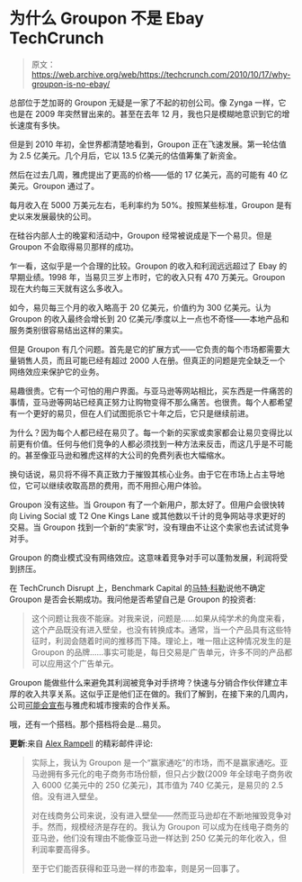 # 为什么 Groupon 不是 Ebay TechCrunch

> 原文：<https://web.archive.org/web/https://techcrunch.com/2010/10/17/why-groupon-is-no-ebay/>

总部位于芝加哥的 Groupon 无疑是一家了不起的初创公司。像 Zynga 一样，它也是在 2009 年突然冒出来的。甚至在去年 12 月，我也只是模糊地意识到它的增长速度有多快。

但是到 2010 年初，全世界都清楚地看到，Groupon 正在飞速发展。第一轮估值为 2.5 亿美元。几个月后，它以 13.5 亿美元的估值筹集了新资金。

然后在过去几周，雅虎提出了更高的价格——低的 17 亿美元，高的可能有 40 亿美元。Groupon 通过了。

每月收入在 5000 万美元左右，毛利率约为 50%。按照某些标准，Groupon 是有史以来发展最快的公司。

在硅谷内部人士的晚宴和活动中，Groupon 经常被说成是下一个易贝。但是 Groupon 不会取得易贝那样的成功。

乍一看，这似乎是一个合理的比较。Groupon 的收入和利润远远超过了 Ebay 的早期业绩。1998 年，当易贝三岁上市时，它的收入只有 470 万美元。Groupon 现在大约每三天就有这么多收入。

如今，易贝每三个月的收入略高于 20 亿美元，价值约为 300 亿美元。认为 Groupon 的收入最终会增长到 20 亿美元/季度以上一点也不奇怪——本地产品和服务类别很容易结出这样的果实。

但是 Groupon 有几个问题。首先是它的扩展方式——它负责的每个市场都需要大量销售人员，而且可能已经有超过 2000 人在册。但真正的问题是完全缺乏一个网络效应来保护它的业务。

易趣很贵。它有一个可怕的用户界面。与亚马逊等网站相比，买东西是一件痛苦的事情，亚马逊等网站已经真正努力让购物变得不那么痛苦。也很贵。每个人都希望有一个更好的易贝，但在人们试图扼杀它十年之后，它只是继续前进。

为什么？因为每个人都已经在易贝了。每一个新的买家或卖家都会让易贝变得比以前更有价值。任何与他们竞争的人都必须找到一种方法来反击，而这几乎是不可能的。甚至像亚马逊和雅虎这样的大公司的免费列表也大幅缩水。

换句话说，易贝将不得不真正致力于摧毁其核心业务。由于它在市场上占主导地位，它可以继续收取高昂的费用，而不用担心用户体验。

Groupon 没有这些。当 Groupon 有了一个新用户，那太好了。但用户会很快转向 Living Social 或 T2 One Kings Lane 或其他数以千计的竞争网站寻求更好的交易。当 Groupon 找到一个新的“卖家”时，没有理由不让这个卖家也去试试竞争对手。

Groupon 的商业模式没有网络效应。这意味着竞争对手可以蓬勃发展，利润将受到挤压。

在 TechCrunch Disrupt 上，Benchmark Capital 的[马特·科勒](https://web.archive.org/web/20221006011416/http://www.crunchbase.com/person/matt-cohler)说他不确定 Groupon 是否会长期成功。我问他是否希望自己是 Groupon 的投资者:

> 这个问题让我夜不能寐。对我来说，问题是……如果从纯学术的角度来看，这个产品既没有进入壁垒，也没有转换成本。通常，当一个产品具有这些特征时，利润会随着时间的推移而下降。理论上，唯一阻止这种情况发生的是 Groupon 的品牌……事实可能是，每日交易是广告单元，许多不同的产品都可以应用这个广告单元。

Groupon 能做些什么来避免其利润被竞争对手挤垮？快速与分销合作伙伴建立丰厚的收入共享关系。这似乎正是他们正在做的。我们了解到，在接下来的几周内，公司[可能会宣布](https://web.archive.org/web/20221006011416/https://beta.techcrunch.com/2010/10/16/getting-to-the-bottom-of-the-crazy-yahoo-groupon-rumors/)与雅虎和城市搜索的合作关系。

哦，还有一个搭档。那个搭档将会是…易贝。

**更新**:来自 [Alex Rampell](https://web.archive.org/web/20221006011416/http://www.crunchbase.com/person/alex-rampell) 的精彩邮件评论:

> 实际上，我认为 Groupon 是一个“赢家通吃”的市场，而不是赢家通吃。亚马逊拥有多元化的电子商务市场份额，但只占少数(2009 年全球电子商务收入 6000 亿美元中的 250 亿美元)，其市值为 740 亿美元，是易贝的 2.5 倍。没有进入壁垒。
> 
> 对在线商务公司来说，没有进入壁垒——然而亚马逊却在不断地摧毁竞争对手。然而，规模经济是存在的。我认为 Groupon 可以成为在线电子商务的亚马逊，他们没有理由不能像亚马逊一样达到 250 亿美元的年化收入，但利润率要高得多。
> 
> 至于它们能否获得和亚马逊一样的市盈率，则是另一回事了。